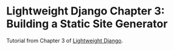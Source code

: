 # Lightweight Django Chapter 3: Building a Static Site Generator

Tutorial from Chapter 3 of [Lightweight Django](http://shop.oreilly.com/product/0636920032502.do).
